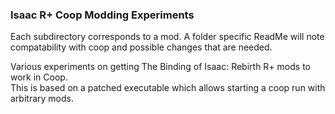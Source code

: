 ### Isaac R+ Coop Modding Experiments
Each subdirectory corresponds to a mod. A folder specific ReadMe will note compatability with coop and possible changes that are needed.

Various experiments on getting The Binding of Isaac: Rebirth R+ mods to work in Coop.  
This is based on a patched executable which allows starting a coop run with arbitrary mods.

